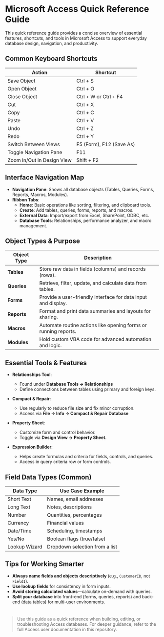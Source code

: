 # Microsoft Access Quick Reference Guide

This quick reference guide provides a concise overview of essential features, shortcuts, and tools in Microsoft Access to support everyday database design, navigation, and productivity.

## Common Keyboard Shortcuts

| Action                          | Shortcut         |
|---------------------------------|------------------|
| Save Object                     | Ctrl + S         |
| Open Object                     | Ctrl + O         |
| Close Object                    | Ctrl + W or Ctrl + F4 |
| Cut                             | Ctrl + X         |
| Copy                            | Ctrl + C         |
| Paste                           | Ctrl + V         |
| Undo                            | Ctrl + Z         |
| Redo                            | Ctrl + Y         |
| Switch Between Views            | F5 (Form), F12 (Save As) |
| Toggle Navigation Pane          | F11              |
| Zoom In/Out in Design View      | Shift + F2       |

## Interface Navigation Map

- **Navigation Pane**: Shows all database objects (Tables, Queries, Forms, Reports, Macros, Modules).
- **Ribbon Tabs**:
  - **Home**: Basic operations like sorting, filtering, and clipboard tools.
  - **Create**: Add tables, queries, forms, reports, and macros.
  - **External Data**: Import/export from Excel, SharePoint, ODBC, etc.
  - **Database Tools**: Relationships, performance analyzer, and macro management.

## Object Types & Purpose

| Object Type | Description |
|-------------|-------------|
| **Tables**  | Store raw data in fields (columns) and records (rows). |
| **Queries** | Retrieve, filter, update, and calculate data from tables. |
| **Forms**   | Provide a user-friendly interface for data input and display. |
| **Reports** | Format and print data summaries and layouts for sharing. |
| **Macros**  | Automate routine actions like opening forms or running reports. |
| **Modules** | Hold custom VBA code for advanced automation and logic. |

## Essential Tools & Features

- **Relationships Tool**:  
  - Found under **Database Tools → Relationships**  
  - Define connections between tables using primary and foreign keys.

- **Compact & Repair**:  
  - Use regularly to reduce file size and fix minor corruption.  
  - Access via **File → Info → Compact & Repair Database**

- **Property Sheet**:  
  - Customize form and control behavior.  
  - Toggle via **Design View → Property Sheet**.

- **Expression Builder**:  
  - Helps create formulas and criteria for fields, controls, and queries.  
  - Access in query criteria row or form controls.

## Field Data Types (Common)

| Data Type      | Use Case Example                 |
|----------------|----------------------------------|
| Short Text     | Names, email addresses           |
| Long Text      | Notes, descriptions              |
| Number         | Quantities, percentages          |
| Currency       | Financial values                 |
| Date/Time      | Scheduling, timestamps           |
| Yes/No         | Boolean flags (true/false)       |
| Lookup Wizard  | Dropdown selection from a list   |

## Tips for Working Smarter

- **Always name fields and objects descriptively** (e.g., `CustomerID`, not `Field1`).
- **Use lookup fields** for consistency in form inputs.
- **Avoid storing calculated values**—calculate on-demand with queries.
- **Split your database** into front-end (forms, queries, reports) and back-end (data tables) for multi-user environments.

#

> Use this guide as a quick reference when building, editing, or troubleshooting Access databases. For deeper guidance, refer to the full Access user documentation in this repository.
